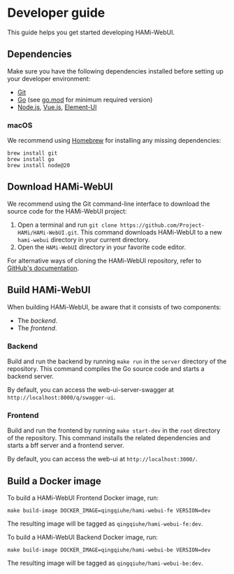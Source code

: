 # Developer guide

This guide helps you get started developing HAMi-WebUI.

## Dependencies

Make sure you have the following dependencies installed before setting up your developer environment:

- [Git](https://git-scm.com/)
- [Go](https://golang.org/dl/) (see [go.mod](../../server/go.mod) for minimum required version)
- [Node.js](https://nodejs.org/), [Vue.js](https://vuejs.org/), [Element-UI](https://element.eleme.cn/)


### macOS

We recommend using [Homebrew](https://brew.sh/) for installing any missing dependencies:

```
brew install git
brew install go
brew install node@20
```

## Download HAMi-WebUI

We recommend using the Git command-line interface to download the source code for the HAMi-WebUI project:

1. Open a terminal and run `git clone https://github.com/Project-HAMi/HAMi-WebUI.git`. This command downloads HAMi-WebUI to a new `hami-webui` directory in your current directory.
2. Open the `HAMi-WebUI` directory in your favorite code editor.

For alternative ways of cloning the HAMi-WebUI repository, refer to [GitHub's documentation](https://docs.github.com/en/github/creating-cloning-and-archiving-repositories/cloning-a-repository).

## Build HAMi-WebUI

When building HAMi-WebUI, be aware that it consists of two components:

- The _backend_.
- The _frontend_.

### Backend

Build and run the backend by running `make run` in the `server` directory of the repository. This command compiles the Go source code and starts a backend server.

By default, you can access the web-ui-server-swagger at `http://localhost:8000/q/swagger-ui`.

### Frontend

Build and run the frontend by running `make start-dev` in the `root` directory of the repository. This command installs the related dependencies and starts a bff server and a frontend server.

By default, you can access the web-ui at `http://localhost:3000/`.

## Build a Docker image

To build a HAMi-WebUI Frontend Docker image, run:

```
make build-image DOCKER_IMAGE=qingqiuhe/hami-webui-fe VERSION=dev
```

The resulting image will be tagged as `qingqiuhe/hami-webui-fe:dev`.


To build a HAMi-WebUI Backend Docker image, run:

```
make build-image DOCKER_IMAGE=qingqiuhe/hami-webui-be VERSION=dev
```

The resulting image will be tagged as `qingqiuhe/hami-webui-be:dev`.
